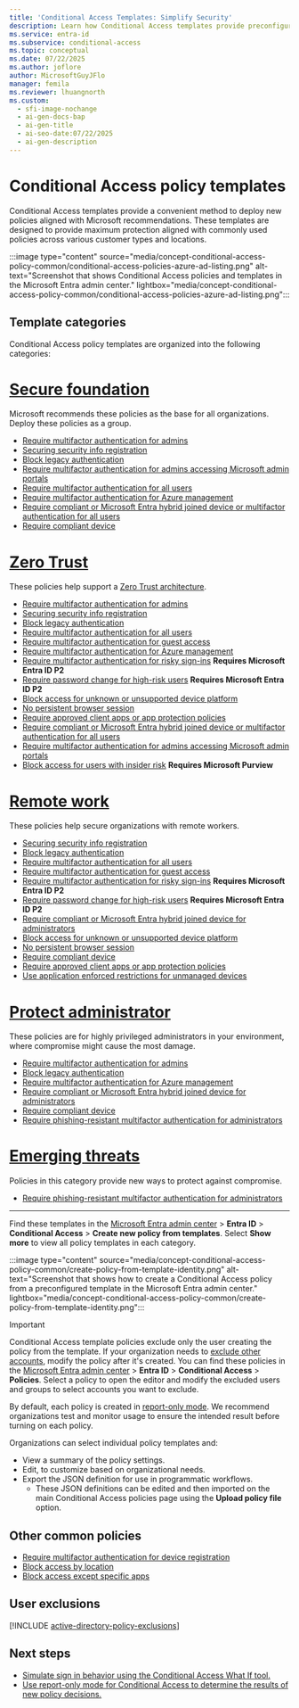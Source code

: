 ```yaml
---
title: 'Conditional Access Templates: Simplify Security'
description: Learn how Conditional Access templates provide preconfigured policies to secure your environment, aligned with Microsoft recommendations.
ms.service: entra-id
ms.subservice: conditional-access
ms.topic: conceptual
ms.date: 07/22/2025
ms.author: joflore
author: MicrosoftGuyJFlo
manager: femila
ms.reviewer: lhuangnorth
ms.custom:
  - sfi-image-nochange
  - ai-gen-docs-bap
  - ai-gen-title
  - ai-seo-date:07/22/2025
  - ai-gen-description
---
```

# Conditional Access policy templates

Conditional Access templates provide a convenient method to deploy new policies aligned with Microsoft recommendations. These templates are designed to provide maximum protection aligned with commonly used policies across various customer types and locations. 

:::image type="content" source="media/concept-conditional-access-policy-common/conditional-access-policies-azure-ad-listing.png" alt-text="Screenshot that shows Conditional Access policies and templates in the Microsoft Entra admin center." lightbox="media/concept-conditional-access-policy-common/conditional-access-policies-azure-ad-listing.png":::

## Template categories

Conditional Access policy templates are organized into the following categories:

# [Secure foundation](#tab/secure-foundation)

Microsoft recommends these policies as the base for all organizations. Deploy these policies as a group.

- [Require multifactor authentication for admins](policy-old-require-mfa-admin.md)
- [Securing security info registration](policy-all-users-security-info-registration.md)
- [Block legacy authentication](policy-block-legacy-authentication.md)
- [Require multifactor authentication for admins accessing Microsoft admin portals](policy-old-require-mfa-admin-portals.md)
- [Require multifactor authentication for all users](policy-all-users-mfa-strength.md)
- [Require multifactor authentication for Azure management](policy-old-require-mfa-azure-mgmt.md)
- [Require compliant or Microsoft Entra hybrid joined device or multifactor authentication for all users](policy-alt-all-users-compliant-hybrid-or-mfa.md)
- [Require compliant device](policy-all-users-device-compliance.md)

# [Zero Trust](#tab/zero-trust)

These policies help support a [Zero Trust architecture](/security/zero-trust/deploy/identity).

- [Require multifactor authentication for admins](policy-old-require-mfa-admin.md)
- [Securing security info registration](policy-all-users-security-info-registration.md)
- [Block legacy authentication](policy-block-legacy-authentication.md)
- [Require multifactor authentication for all users](policy-all-users-mfa-strength.md)
- [Require multifactor authentication for guest access](policy-old-require-mfa-guest.md)
- [Require multifactor authentication for Azure management](policy-old-require-mfa-azure-mgmt.md)
- [Require multifactor authentication for risky sign-ins](policy-risk-based-sign-in.md) **Requires Microsoft Entra ID P2**
- [Require password change for high-risk users](policy-risk-based-user.md) **Requires Microsoft Entra ID P2**
- [Block access for unknown or unsupported device platform](policy-all-users-device-unknown-unsupported.md)
- [No persistent browser session](policy-all-users-persistent-browser.md)
- [Require approved client apps or app protection policies](policy-all-users-device-compliance.md)
- [Require compliant or Microsoft Entra hybrid joined device or multifactor authentication for all users](policy-alt-all-users-compliant-hybrid-or-mfa.md)
- [Require multifactor authentication for admins accessing Microsoft admin portals](policy-old-require-mfa-admin-portals.md)
- [Block access for users with insider risk](policy-risk-based-insider-block.md) **Requires Microsoft Purview**

# [Remote work](#tab/remote-work)

These policies help secure organizations with remote workers.

- [Securing security info registration](policy-all-users-security-info-registration.md)
- [Block legacy authentication](policy-block-legacy-authentication.md)
- [Require multifactor authentication for all users](policy-all-users-mfa-strength.md)
- [Require multifactor authentication for guest access](policy-old-require-mfa-guest.md)
- [Require multifactor authentication for risky sign-ins](policy-risk-based-sign-in.md) **Requires Microsoft Entra ID P2**
- [Require password change for high-risk users](policy-risk-based-user.md) **Requires Microsoft Entra ID P2**
- [Require compliant or Microsoft Entra hybrid joined device for administrators](policy-alt-admin-device-compliand-hybrid.md)
- [Block access for unknown or unsupported device platform](policy-all-users-device-unknown-unsupported.md)
- [No persistent browser session](policy-all-users-persistent-browser.md)
- [Require compliant device](policy-all-users-device-compliance.md)
- [Require approved client apps or app protection policies](policy-all-users-device-compliance.md)
- [Use application enforced restrictions for unmanaged devices](policy-all-users-app-enforced-restrictions.md)

# [Protect administrator](#tab/protect-administrator)

These policies are for highly privileged administrators in your environment, where compromise might cause the most damage.

- [Require multifactor authentication for admins](policy-old-require-mfa-admin.md)
- [Block legacy authentication](policy-block-legacy-authentication.md)
- [Require multifactor authentication for Azure management](policy-old-require-mfa-azure-mgmt.md)
- [Require compliant or Microsoft Entra hybrid joined device for administrators](policy-alt-admin-device-compliand-hybrid.md)
- [Require compliant device](policy-all-users-device-compliance.md)
- [Require phishing-resistant multifactor authentication for administrators](policy-admin-phish-resistant-mfa.md)

# [Emerging threats](#tab/emerging-threats)

Policies in this category provide new ways to protect against compromise.

- [Require phishing-resistant multifactor authentication for administrators](policy-admin-phish-resistant-mfa.md)

---

Find these templates in the [Microsoft Entra admin center](https://entra.microsoft.com) > **Entra ID** > **Conditional Access** > **Create new policy from templates**. Select **Show more** to view all policy templates in each category.

:::image type="content" source="media/concept-conditional-access-policy-common/create-policy-from-template-identity.png" alt-text="Screenshot that shows how to create a Conditional Access policy from a preconfigured template in the Microsoft Entra admin center." lightbox="media/concept-conditional-access-policy-common/create-policy-from-template-identity.png":::

> [!IMPORTANT]
> Conditional Access template policies exclude only the user creating the policy from the template. If your organization needs to [exclude other accounts](~/identity/role-based-access-control/security-emergency-access.md), modify the policy after it's created. You can find these policies in the [Microsoft Entra admin center](https://entra.microsoft.com) > **Entra ID** > **Conditional Access** > **Policies**. Select a policy to open the editor and modify the excluded users and groups to select accounts you want to exclude.

By default, each policy is created in [report-only mode](concept-conditional-access-report-only.md). We recommend organizations test and monitor usage to ensure the intended result before turning on each policy.

Organizations can select individual policy templates and:

- View a summary of the policy settings.
- Edit, to customize based on organizational needs.
- Export the JSON definition for use in programmatic workflows.
   - These JSON definitions can be edited and then imported on the main Conditional Access policies page using the **Upload policy file** option.

## Other common policies

- [Require multifactor authentication for device registration](policy-all-users-device-registration.md)
- [Block access by location](policy-block-by-location.md)
- [Block access except specific apps](policy-block-example.md)

## User exclusions
[!INCLUDE [active-directory-policy-exclusions](~/includes/entra-policy-exclude-user.md)]

## Next steps

- [Simulate sign in behavior using the Conditional Access What If tool.](troubleshoot-conditional-access-what-if.md)
- [Use report-only mode for Conditional Access to determine the results of new policy decisions.](concept-conditional-access-report-only.md)
